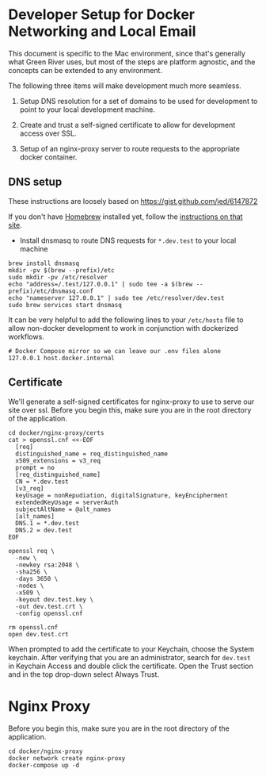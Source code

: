 # Developer Setup for Docker Networking and Local Email

This document is specific to the Mac environment, since that's generally what Green River uses, but most of the steps are platform agnostic, and the concepts can be extended to any environment.

The following three items will make development much more seamless.

1. Setup DNS resolution for a set of domains to be used for development to point to your local development machine.

2. Create and trust a self-signed certificate to allow for development access over SSL.

3. Setup of an nginx-proxy server to route requests to the appropriate docker container.

## DNS setup
These instructions are loosely based on https://gist.github.com/jed/6147872

If you don't have [Homebrew](http://brew.sh/) installed yet, follow the [instructions on that site](http://brew.sh/).

* Install dnsmasq to route DNS requests for `*.dev.test` to your local machine
```
brew install dnsmasq
mkdir -pv $(brew --prefix)/etc
sudo mkdir -pv /etc/resolver
echo "address=/.test/127.0.0.1" | sudo tee -a $(brew --prefix)/etc/dnsmasq.conf
echo "nameserver 127.0.0.1" | sudo tee /etc/resolver/dev.test
sudo brew services start dnsmasq
```

It can be very helpful to add the following lines to your `/etc/hosts` file to allow non-docker development to work in conjunction with dockerized workflows.

```
# Docker Compose mirror so we can leave our .env files alone
127.0.0.1 host.docker.internal
```

## Certificate
We'll generate a self-signed certificates for nginx-proxy to use to serve our site over ssl.  Before you begin this, make sure you are in the root directory of the application.
```
cd docker/nginx-proxy/certs
cat > openssl.cnf <<-EOF
  [req]
  distinguished_name = req_distinguished_name
  x509_extensions = v3_req
  prompt = no
  [req_distinguished_name]
  CN = *.dev.test
  [v3_req]
  keyUsage = nonRepudiation, digitalSignature, keyEncipherment
  extendedKeyUsage = serverAuth
  subjectAltName = @alt_names
  [alt_names]
  DNS.1 = *.dev.test
  DNS.2 = dev.test
EOF

openssl req \
  -new \
  -newkey rsa:2048 \
  -sha256 \
  -days 3650 \
  -nodes \
  -x509 \
  -keyout dev.test.key \
  -out dev.test.crt \
  -config openssl.cnf

rm openssl.cnf
open dev.test.crt
```

When prompted to add the certificate to your Keychain, choose the System keychain.  After verifying that you are an administrator, search for `dev.test` in Keychain Access and double click the certificate.  Open the Trust section and in the top drop-down select Always Trust.

# Nginx Proxy

Before you begin this, make sure you are in the root directory of the application.

```
cd docker/nginx-proxy
docker network create nginx-proxy
docker-compose up -d
```
